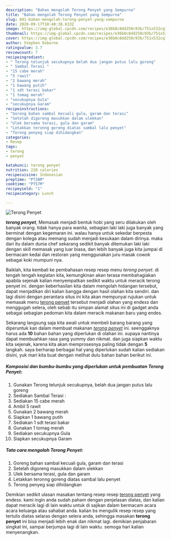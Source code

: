 ```yaml
---
description: "Bahan mengolah Terong Penyet yang Sempurna"
title: "Bahan mengolah Terong Penyet yang Sempurna"
slug: 601-bahan-mengolah-terong-penyet-yang-sempurna
date: 2020-09-17T10:40:38.633Z
image: https://img-global.cpcdn.com/recipes/e36b8c8dd250c93b/751x532cq70/terong-penyet-foto-resep-utama.jpg
thumbnail: https://img-global.cpcdn.com/recipes/e36b8c8dd250c93b/751x532cq70/terong-penyet-foto-resep-utama.jpg
cover: https://img-global.cpcdn.com/recipes/e36b8c8dd250c93b/751x532cq70/terong-penyet-foto-resep-utama.jpg
author: Stephen Osborne
ratingvalue: 3.7
reviewcount: 7
recipeingredient:
- " Terong telunjuk secukupnya belah dua jangan putus lalu goreng"
- " Sambal Terasi "
- "15 cabe merah"
- "5 rawit"
- "2 bawang merah"
- "1 bawang putih"
- "1 sdt terasi bakar"
- "1 tomag merah"
- "secukupnya Gula"
- "secukupnya Garam"
recipeinstructions:
- "Goreng bahan sambal kecuali gula, garam dan terasi"
- "Setelah digoreng masukkan dalam ulekkan"
- "Ulek bersama terasi, gula dan garam"
- "Letakkan teronng goreng diatas sambal lalu penyet"
- "Terong penyeg siap dihidangkan"
categories:
- Resep
tags:
- terong
- penyet

katakunci: terong penyet 
nutrition: 220 calories
recipecuisine: Indonesian
preptime: "PT38M"
cooktime: "PT57M"
recipeyield: "1"
recipecategory: Lunch

---
```



![Terong Penyet](https://img-global.cpcdn.com/recipes/e36b8c8dd250c93b/751x532cq70/terong-penyet-foto-resep-utama.jpg)

<b><i>terong penyet</i></b>, Memasak menjadi bentuk hobi yang seru dilakukan oleh banyak orang. tidak hanya para wanita, sebagian laki laki juga banyak yang berminat dengan kegemaran ini. walau hanya untuk sekedar berpesta dengan kolega atau memang sudah menjadi kesukaan dalam dirinya. maka dari itu dalam dunia chef sekarang sedikit banyak ditemukan laki laki dengan skill memasak yang luar biasa, dan lebih banyak juga kita jumpai di bermacam kedai dan restoran yang menggunakan juru masak cowok sebagai koki mumpuni nya.

Baiklah, kita kembali ke pembahasan resep resep menu <i>terong penyet</i>. di tengah tengah kegiatan kita, kemungkinan akan terasa membahagiakan apabila sejenak kalian menyempatkan sedikit waktu untuk meracik terong penyet ini. dengan keberhasilan kita dalam mengolah hidangan tersebut, dapat menjadikan diri kalian bangga dengan hasil olahan kita sendiri. dan lagi disini dengan perantara situs ini kita akan mempunyai rujukan untuk memasak menu <u>terong penyet</u> tersebut menjadi olahan yang endess dan menggugah selera, oleh sebab itu simpan alamat situs ini di gadget anda sebagai sebagian pedoman kita dalam meracik makanan baru yang endes.




Sekarang langsung saja kita awali untuk membeli barang barang yang diperuntuk kan dalam membuat makanan <u><i>terong penyet</i></u> ini. seenggaknya harus ada <b>10</b> bahan bahan yang diperlukan di olahan ini. supaya nantinya dapat membuahkan rasa yang yummy dan nikmat. dan juga siapkan waktu kita sejenak, karena kita akan memprosesnya paling tidak dengan <b>5</b> langkah. saya berharap berbagai hal yang diperlukan sudah kalian sediakan disini, yuk mari kita buat dengan melihat dulu bahan bahan berikut ini.

<!--inarticleads1-->

##### Komposisi dan bumbu-bumbu yang diperlukan untuk pembuatan Terong Penyet:

1. Gunakan  Terong telunjuk secukupnya, belah dua jangan putus lalu goreng
1. Sediakan  Sambal Terasi :
1. Sediakan 15 cabe merah
1. Ambil 5 rawit
1. Gunakan 2 bawang merah
1. Siapkan 1 bawang putih
1. Sediakan 1 sdt terasi bakar
1. Gunakan 1 tomag merah
1. Sediakan secukupnya Gula
1. Siapkan secukupnya Garam




<!--inarticleads2-->

##### Tata cara mengolah Terong Penyet:

1. Goreng bahan sambal kecuali gula, garam dan terasi
1. Setelah digoreng masukkan dalam ulekkan
1. Ulek bersama terasi, gula dan garam
1. Letakkan teronng goreng diatas sambal lalu penyet
1. Terong penyeg siap dihidangkan




Demikian sedikit ulasan masakan tentang resep resep <u>terong penyet</u> yang endess. kami ingin anda sudah paham dengan penjelasan diatas, dan kalian dapat meracik lagi di lain waktu untuk di sajikan dalam bermacam acara acara keluarga atau sahabat anda. kalian bs mengulik resep resep yang tertulis diatas selaras dengan selera anda, sehingga masakan <b>terong penyet</b> ini bisa menjadi lebih enak dan nikmat lagi. demikian penjabaran singkat ini, sampai berjumpa lagi di lain waktu. semoga hari kalian menyenangkan.
